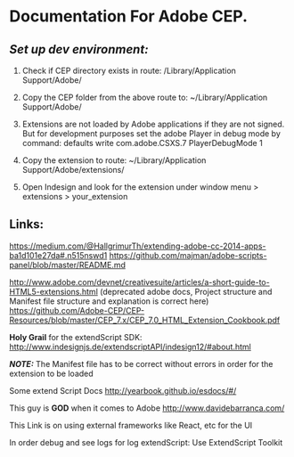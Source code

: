Documentation For Adobe CEP.
===

## *Set up dev environment:*
1. Check if CEP directory exists in route:
  /Library/Application Support/Adobe/

2. Copy the CEP folder from the above route to:
  ~/Library/Application Support/Adobe/

3. Extensions are not loaded by Adobe applications if they are not signed.
  But for development purposes set the adobe Player in debug mode by command:
      defaults write com.adobe.CSXS.7 PlayerDebugMode 1

4. Copy the extension to route:
    ~/Library/Application Support/Adobe/extensions/

5. Open Indesign and look for the extension under window menu > extensions > your_extension

## Links:

<https://medium.com/@HallgrimurTh/extending-adobe-cc-2014-apps-ba1d101e27da#.n515nswd1>
<https://github.com/majman/adobe-scripts-panel/blob/master/README.md>

<http://www.adobe.com/devnet/creativesuite/articles/a-short-guide-to-HTML5-extensions.html>
(deprecated adobe docs,
Project structure and Manifest file structure and explanation is correct here)
<https://github.com/Adobe-CEP/CEP-Resources/blob/master/CEP_7.x/CEP_7.0_HTML_Extension_Cookbook.pdf>

**Holy Grail** for the extendScript SDK:
<http://www.indesignjs.de/extendscriptAPI/indesign12/#about.html>

***NOTE:*** The Manifest file has to be correct without errors in order for the extension to be loaded

Some extend Script Docs
<http://yearbook.github.io/esdocs/#/>

This guy is **GOD** when it comes to Adobe 
<http://www.davidebarranca.com/>

This Link is on using external frameworks like React, etc for the UI

In order debug and see logs for log extendScript:
Use ExtendScript Toolkit 
